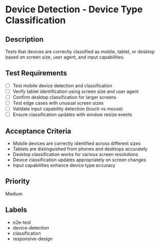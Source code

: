 # Device Detection - Device Type Classification

## Description
Tests that devices are correctly classified as mobile, tablet, or desktop based on screen size, user agent, and input capabilities.

## Test Requirements
- [ ] Test mobile device detection and classification
- [ ] Verify tablet identification using screen size and user agent
- [ ] Confirm desktop classification for larger screens
- [ ] Test edge cases with unusual screen sizes
- [ ] Validate input capability detection (touch vs mouse)
- [ ] Ensure classification updates with window resize events

## Acceptance Criteria
- Mobile devices are correctly identified across different sizes
- Tablets are distinguished from phones and desktops accurately
- Desktop classification works for various screen resolutions
- Device classification updates appropriately on screen changes
- Input capabilities enhance device type accuracy

## Priority
Medium

## Labels
- e2e-test
- device-detection
- classification
- responsive-design